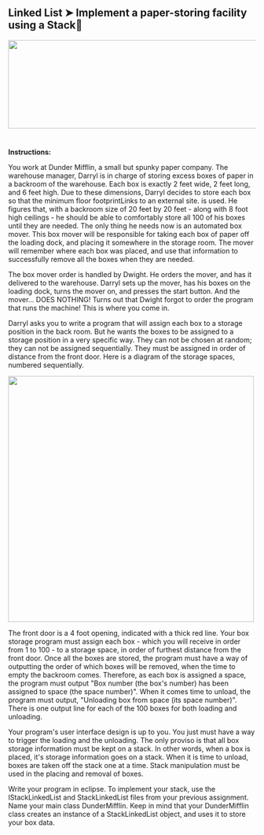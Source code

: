 <!DOCTYPE html>
<html>
<head>

</head>
<body>
<h2>Linked List ➤ Implement a paper-storing facility using a Stack📝</h2>
<img src="dunder.png" style="width:810px;height:180px;">
<h1></h1>
<p><b>Instructions:</b></p>
<p>You work at Dunder Mifflin, a small but spunky paper company.  The warehouse manager, Darryl is in charge of storing excess boxes of paper in a backroom of the warehouse.  Each box is exactly 2 feet wide, 2 feet long, and 6 feet high.  Due to these dimensions, Darryl decides to store each box so that the minimum floor footprintLinks to an external site. is used.  He figures that, with a backroom size of 20 feet by 20 feet - along with 8 foot high ceilings - he should be able to comfortably store all 100 of his boxes until they are needed.  The only thing he needs now is an automated box mover.  This box mover will be responsible for taking each box of paper off the loading dock, and placing it somewhere in the storage room.  The mover will remember where each box was placed, and use that information to successfully remove all the boxes when they are needed.</p>
<p>The box mover order is handled by Dwight.  He orders the mover, and has it delivered to the warehouse.  Darryl sets up the mover, has his boxes on the loading dock, turns the mover on, and presses the start button.  And the mover...  DOES NOTHING!  Turns out that Dwight forgot to order the program that runs the machine!  This is where you come in.</p>
<p>Darryl asks you to write a program that will assign each box to a storage position in the back room.  But he wants the boxes to be assigned to a storage position in a very specific way.  They can not be chosen at random; they can not be assigned sequentially.  They must be assigned in order of distance from the front door.  Here is a diagram of the storage spaces, numbered sequentially.</p>
<img src="warehouse.png" style="width:500px;height:500px;">
<p><p>The front door is a 4 foot opening, indicated with a thick red line.  Your box storage program must assign each box - which you will receive in order from 1 to 100 - to a storage space, in order of furthest distance from the front door.  Once all the boxes are stored, the program must have a way of outputting the order of which boxes will be removed, when the time to empty the backroom comes.  Therefore, as each box is assigned a space, the program must output "Box number (the box's number) has been assigned to space (the space number)".  When it comes time to unload, the program must output, "Unloading box from space (its space number)".  There is one output line for each of the 100 boxes for both loading and unloading.</p></p>
<p>Your program's user interface design is up to you.  You just must have a way to trigger the loading and the unloading.  The only proviso is that all box storage information must be kept on a stack.  In other words, when a box is placed, it's storage information goes on a stack.  When it is time to unload, boxes are taken off the stack one at a time.  Stack manipulation must be used in the placing and removal of boxes.</p>
<p>Write your program in eclipse.  To implement your stack, use the IStackLinkedList and StackLinkedList files from your previous assignment.   Name your main class DunderMifflin.  Keep in mind that your DunderMifflin class creates an instance of a StackLinkedList object, and uses it to store your box data.</p>

</body>
</html>

